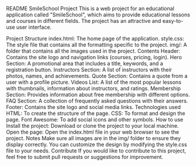 README
SmileSchool Project
This is a web project for an educational application called "SmileSchool", which aims to provide educational lessons and courses in different fields. The project has an attractive and easy-to-use user interface.

Project Structure
index.html: The home page of the application.
style.css: The style file that contains all the formatting specific to the project.
img/: A folder that contains all the images used in the project.
Contents
Header:
Contains the site logo and navigation links (courses, pricing, login).
Hero Section:
A promotional area that includes a title, keywords, and a registration button.
Instructors Section:
A list of instructors with their photos, names, and achievements.
Quote Section:
Contains a quote from a user with a profile picture.
Videos List:
A list of the most popular lessons with thumbnails, information about instructors, and ratings.
Membership Section:
Provides information about free membership with different options.
FAQ Section:
A collection of frequently asked questions with their answers.
Footer:
Contains the site logo and social media links.
Technologies used
HTML: To create the structure of the page.
CSS: To format and design the page.
Font Awesome: To add social icons and other symbols.
How to use
Install the project:
Download or clone the project to your local machine.
Open the page:
Open the index.html file in your web browser to see the project.
Notes
Make sure all images are in the img/ folder to ensure they display correctly.
You can customize the design by modifying the style.css file to your needs.
Contribute
If you would like to contribute to this project, feel free to submit pull requests or suggestions for improvement.
